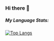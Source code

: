### Hi there 👋 

<!--
**Robomez/Robomez** is a ✨ _special_ ✨ repository because its `README.md` (this file) appears on your GitHub profile.

Here are some ideas to get you started:

- 🔭 I’m currently working on ...
- 🌱 I’m currently learning ...
- 👯 I’m looking to collaborate on ...
- 🤔 I’m looking for help with ...
- 💬 Ask me about ...
- 📫 How to reach me: ...
- 😄 Pronouns: ...
- ⚡ Fun fact: ...
-->

##### My Language Stats:

[![Top Langs](https://github-readme-stats.vercel.app/api/top-langs/?username=Robomez&hide=javascript&exclude_repo=OpenCV_MotionDetect&theme=transparent&layout=compact)](https://github.com/anuraghazra/github-readme-stats)
